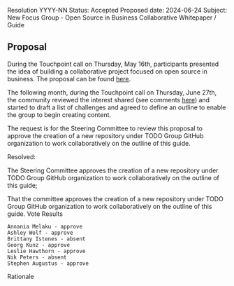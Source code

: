 Resolution YYYY-NN
Status: Accepted
Proposed date: 2024-06-24
Subject: New Focus Group - Open Source in Business Collaborative Whitepaper / Guide

 ## Proposal
 
During the Touchpoint call on Thursday, May 16th, participants presented the idea of building a collaborative project focused on open source in business. The proposal can be found [here](https://github.com/todogroup/ospology/discussions/481).

The following month, during the Touchpoint call on Thursday, June 27th, the community reviewed the interest shared (see comments [here](https://github.com/todogroup/ospology/discussions/481)) and started to draft a list of challenges and
agreed to define an outline to enable the group to begin creating content.

The request is for the Steering Committee to review this proposal to approve the creation of a new repository under TODO Group GitHub organization to work collaboratively on the outline of this guide.

Resolved:

The Steering Committee approves the creation of a new repository under TODO Group GitHub organization to work collaboratively on the outline of this guide;

That the committee approves the creation of a new repository under TODO Group GitHub organization to work collaboratively on the outline of this guide.
Vote Results

    Annania Melaku - approve
    Ashley Wolf - approve
    Brittany Istenes - absent
    Georg Kunz - approve
    Leslie Hawthorn - approve
    Nik Peters - absent
    Stephen Augustus - approve

Rationale
